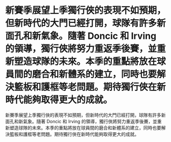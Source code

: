 #  新賽季展望上季獨行俠的表現不如預期，但新時代的大門已經打開，球隊有許多新面孔和新氣象。隨著 Doncic 和 Irving 的領導，獨行俠將努力重返季後賽，並重新塑造球隊的未來。本季的重點將放在球員間的磨合和新體系的建立，同時也要解決籃板和護框等老問題。期待獨行俠在新時代能夠取得更大的成就。 
  新賽季展望上季獨行俠的表現不如預期，但新時代的大門已經打開，球隊有許多新面孔和新氣象。隨著 Doncic 和 Irving 的領導，獨行俠將努力重返季後賽，並重新塑造球隊的未來。本季的重點將放在球員間的磨合和新體系的建立，同時也要解決籃板和護框等老問題。期待獨行俠在新時代能夠取得更大的成就。